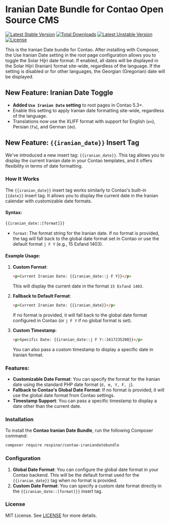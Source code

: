 # Iranian Date Bundle for Contao Open Source CMS

[![Latest Stable Version](https://poser.pugx.org/respinar/contao-iraniandatebundle/v/stable.svg)](https://packagist.org/packages/respinar/contao-iraniandatebundle) [![Total Downloads](https://poser.pugx.org/respinar/contao-iraniandatebundle/downloads.svg)](https://packagist.org/packages/respinar/contao-iraniandatebundle) [![Latest Unstable Version](https://poser.pugx.org/respinar/contao-iraniandatebundle/v/unstable.svg)](https://packagist.org/packages/respinar/contao-iraniandatebundle) [![License](https://poser.pugx.org/respinar/contao-iraniandatebundle/license.svg)](https://packagist.org/packages/respinar/contao-iraniandatebundle)

This is the Iranian Date bundle for Contao. After installing with Composer, the Use Iranian Date setting in the root page configuration allows you to toggle the Solar Hijri date format. If enabled, all dates will be displayed in the Solar Hijri (Iranian) format site-wide, regardless of the language. If the setting is disabled or for other languages, the Georgian (Gregorian) date will be displayed.

## New Feature: Iranian Date Toggle

- **Added `Use Iranian Date` setting** to root pages in Contao 5.3+.
- Enable this setting to apply Iranian date formatting site-wide, regardless of the language.
- Translations now use the XLIFF format with support for English (`en`), Persian (`fa`), and German (`de`).

## New Feature: `{{iranian_date}}` Insert Tag

We've introduced a new insert tag: `{{iranian_date}}`. This tag allows you to display the current Iranian date in your Contao templates, and it offers flexibility in terms of date formatting.

### How It Works

The `{{iranian_date}}` insert tag works similarly to Contao's built-in `{{date}}` insert tag. It allows you to display the current date in the Iranian calendar with customizable date formats.

#### Syntax:
```html
{{iranian_date::[format]}}
```

- `format`: The format string for the Iranian date. If no format is provided, the tag will fall back to the global date format set in Contao or use the default format `j F Y` (e.g., 15 Esfand 1403).

#### Example Usage:
1. **Custom Format**:
    ```html
    <p>Current Iranian Date: {{iranian_date::j F Y}}</p>
    ```
    This will display the current date in the format `15 Esfand 1403`.

2. **Fallback to Default Format**:
    ```html
    <p>Current Iranian Date: {{iranian_date}}</p>
    ```
    If no format is provided, it will fall back to the global date format configured in Contao (or `j F Y` if no global format is set).

3. **Custom Timestamp**:
    ```html
    <p>Specific Date: {{iranian_date::j F Y::1617235200}}</p>
    ```
    You can also pass a custom timestamp to display a specific date in Iranian format.

### Features:
- **Customizable Date Format**: You can specify the format for the Iranian date using the standard PHP date format (`d, m, Y, F, j`).
- **Fallback to Contao's Global Date Format**: If no format is provided, it will use the global date format from Contao settings.
- **Timestamp Support**: You can pass a specific timestamp to display a date other than the current date.

### Installation

To install the **Contao Iranian Date Bundle**, run the following Composer command:

```bash
composer require respinar/contao-iraniandatebundle
```

### Configuration

1. **Global Date Format**: You can configure the global date format in your Contao backend. This will be the default format used for the `{{iranian_date}}` tag when no format is provided.
2. **Custom Date Format**: You can specify a custom date format directly in the `{{iranian_date::[format]}}` insert tag.

### License

MIT License. See [LICENSE](LICENSE) for more details.